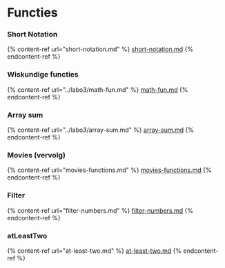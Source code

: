 # Functies

### Short Notation

{% content-ref url="short-notation.md" %}
[short-notation.md](short-notation.md)
{% endcontent-ref %}

### Wiskundige functies

{% content-ref url="../labo3/math-fun.md" %}
[math-fun.md](../labo3/math-fun.md)
{% endcontent-ref %}

### Array sum

{% content-ref url="../labo3/array-sum.md" %}
[array-sum.md](../labo3/array-sum.md)
{% endcontent-ref %}

### Movies (vervolg)

{% content-ref url="movies-functions.md" %}
[movies-functions.md](movies-functions.md)
{% endcontent-ref %}

### Filter

{% content-ref url="filter-numbers.md" %}
[filter-numbers.md](filter-numbers.md)
{% endcontent-ref %}

### atLeastTwo

{% content-ref url="at-least-two.md" %}
[at-least-two.md](at-least-two.md)
{% endcontent-ref %}
